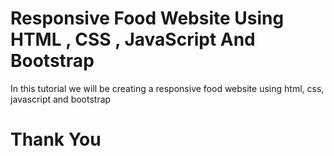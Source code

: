 # Responsive Food Website Using HTML , CSS , JavaScript And Bootstrap

In this tutorial we will be creating a responsive food website using html, css, javascript and bootstrap

<h1>Thank You</h1>
